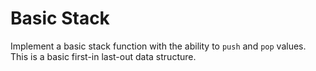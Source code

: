 # Basic Stack

Implement a basic stack function with the ability to `push` and `pop` values. This is a basic first-in last-out data structure.

